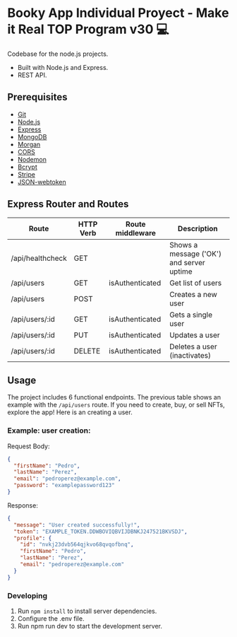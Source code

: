 # Booky App Individual Proyect - Make it Real TOP Program v30 💻

Codebase for the node.js projects.

- Built with Node.js and Express.
- REST API.

## Prerequisites

- [Git](https://git-scm.com/downloads)
- [Node.js](https://nodejs.org/es)
- [Express](https://expressjs.com/)
- [MongoDB](https://www.mongodb.com/es)
- [Morgan](https://www.npmjs.com/package/morgan)
- [CORS](https://www.npmjs.com/package/cors)
- [Nodemon](https://www.npmjs.com/package/nodemon)
- [Bcrypt](https://www.npmjs.com/package/bcrypt)
- [Stripe](https://sendgrid.com/)
- [JSON-webtoken](https://jwt.io/)

## Express Router and Routes

| Route            | HTTP Verb | Route middleware | Description                              |
| ---------------- | --------- | ---------------- | ---------------------------------------- |
| /api/healthcheck | GET       |                  | Shows a message ('OK') and server uptime |
| /api/users       | GET       | isAuthenticated  | Get list of users                        |
| /api/users       | POST      |                  | Creates a new user                       |
| /api/users/:id   | GET       | isAuthenticated  | Gets a single user                       |
| /api/users/:id   | PUT       | isAuthenticated  | Updates a user                           |
| /api/users/:id   | DELETE    | isAuthenticated  | Deletes a user (inactivates)             |

## Usage

The project includes 6 functional endpoints. The previous table shows an example with the `/api/users` route. If you need to create, buy, or sell NFTs, explore the app! Here is an creating a user.

### Example: **user creation**:

Request Body:

```json
{
  "firstName": "Pedro",
  "lastName": "Perez",
  "email": "pedroperez@example.com",
  "password": "examplepassword123"
}
```

Response:

```json
{
  "message": "User created successfully!",
  "token": "EXAMPLE_TOKEN.DDWBOVIQBVIJDBNKJ247521BKVSDJ",
  "profile": {
    "id": "nvkj23dvb564qjkvo68qvqofbnq",
    "firstName": "Pedro",
    "lastName": "Perez",
    "email": "pedroperez@example.com"
  }
}
```

### Developing

1. Run `npm install` to install server dependencies.
2. Configure the .env file.
3. Run npm run dev to start the development server.
